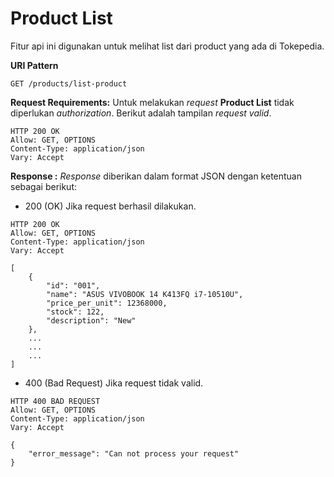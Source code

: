 # Product List
Fitur api ini digunakan untuk melihat list dari product yang ada di Tokepedia.

**URI Pattern**
```
GET /products/list-product
```

**Request Requirements:**
Untuk melakukan *request* **Product List** tidak diperlukan *authorization*. Berikut adalah tampilan *request valid*.
```
HTTP 200 OK
Allow: GET, OPTIONS
Content-Type: application/json
Vary: Accept
```

**Response :**
_Response_ diberikan dalam format JSON dengan ketentuan sebagai berikut:
-  200 (OK) Jika request berhasil dilakukan.
```
HTTP 200 OK
Allow: GET, OPTIONS
Content-Type: application/json
Vary: Accept

[
    {
        "id": "001",
        "name": "ASUS VIVOBOOK 14 K413FQ i7-10510U",
        "price_per_unit": 12368000,
        "stock": 122,
        "description": "New"
    },
    ...
    ...
    ...
]
```

- 400 (Bad Request) Jika request tidak valid.
```
HTTP 400 BAD REQUEST
Allow: GET, OPTIONS
Content-Type: application/json
Vary: Accept

{
    "error_message": "Can not process your request"
}
```
